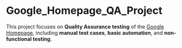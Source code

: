 # Google_Homepage_QA_Project
This project focuses on **Quality Assurance testing** of the [Google Homepage](https://www.google.com), including **manual test cases**, **basic automation**, and **non-functional testing**.

